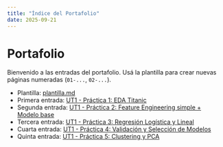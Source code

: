 ```yaml
---
title: "Índice del Portafolio"
date: 2025-09-21
---
```


# Portafolio

Bienvenido a las entradas del portafolio. Usá la plantilla para crear nuevas páginas numeradas
(`01-...`, `02-...`).

- Plantilla: [plantilla.md](plantilla.md)
- Primera entrada: [UT1 - Práctica 1: EDA Titanic](01-EDA-Titanic.md)
- Segunda entrada: [UT1 - Práctica 2: Feature Engineering simple + Modelo base](02-Feature-Engineering-simple.md)
- Tercera entrada: [UT1 - Práctica 3: Regresión Logística y Lineal](03-Regresión-Logística-y-Lineal.md)
- Cuarta entrada: [UT1 - Práctica 4: Validación y Selección de Modelos](04-Validación-y-Selección-de-Modelos.md)
- Quinta entrada: [UT1 - Práctica 5: Clustering y PCA](05-Clustering-y-PCA.md)

